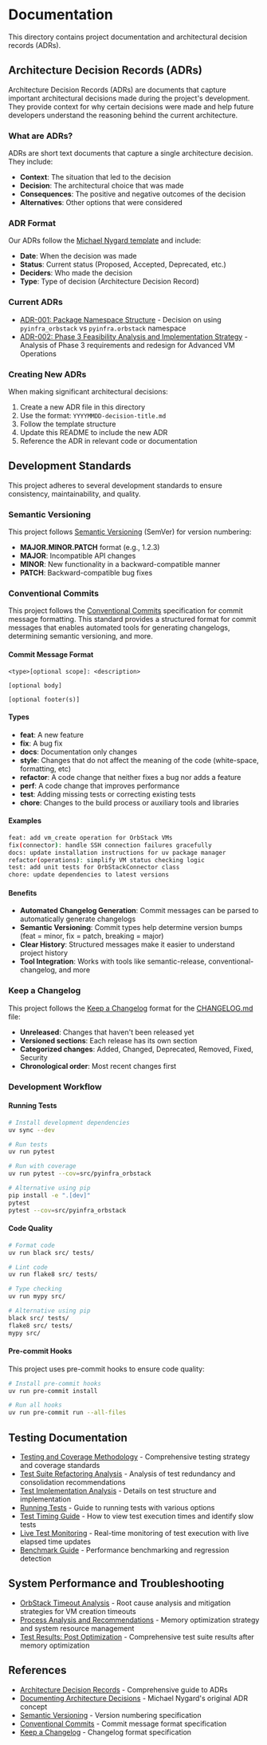 # Documentation

This directory contains project documentation and architectural decision records (ADRs).

## Architecture Decision Records (ADRs)

Architecture Decision Records (ADRs) are documents that capture important architectural decisions made during the project's development. They provide context for why certain decisions were made and help future developers understand the reasoning behind the current architecture.

### What are ADRs?

ADRs are short text documents that capture a single architecture decision. They include:

- **Context**: The situation that led to the decision
- **Decision**: The architectural choice that was made
- **Consequences**: The positive and negative outcomes of the decision
- **Alternatives**: Other options that were considered

### ADR Format

Our ADRs follow the [Michael Nygard template](https://github.com/joelparkerhenderson/architecture-decision-record#decision-record-template-by-michael-nygard) and include:

- **Date**: When the decision was made
- **Status**: Current status (Proposed, Accepted, Deprecated, etc.)
- **Deciders**: Who made the decision
- **Type**: Type of decision (Architecture Decision Record)

### Current ADRs

- [ADR-001: Package Namespace Structure](20250116-package-namespace-structure.md) - Decision on using `pyinfra_orbstack` vs `pyinfra.orbstack` namespace
- [ADR-002: Phase 3 Feasibility Analysis and Implementation Strategy](20251023-phase3-feasibility-analysis.md) - Analysis of Phase 3 requirements and redesign for Advanced VM Operations

### Creating New ADRs

When making significant architectural decisions:

1. Create a new ADR file in this directory
2. Use the format: `YYYYMMDD-decision-title.md`
3. Follow the template structure
4. Update this README to include the new ADR
5. Reference the ADR in relevant code or documentation

## Development Standards

This project adheres to several development standards to ensure consistency, maintainability, and quality.

### Semantic Versioning

This project follows [Semantic Versioning](https://semver.org/spec/v2.0.0.html) (SemVer) for version numbering:

- **MAJOR.MINOR.PATCH** format (e.g., 1.2.3)
- **MAJOR**: Incompatible API changes
- **MINOR**: New functionality in a backward-compatible manner
- **PATCH**: Backward-compatible bug fixes

### Conventional Commits

This project follows the [Conventional Commits](https://www.conventionalcommits.org/) specification for commit message formatting. This standard provides a structured format for commit messages that enables automated tools for generating changelogs, determining semantic versioning, and more.

#### Commit Message Format

```plain
<type>[optional scope]: <description>

[optional body]

[optional footer(s)]
```

#### Types

- **feat**: A new feature
- **fix**: A bug fix
- **docs**: Documentation only changes
- **style**: Changes that do not affect the meaning of the code (white-space, formatting, etc)
- **refactor**: A code change that neither fixes a bug nor adds a feature
- **perf**: A code change that improves performance
- **test**: Adding missing tests or correcting existing tests
- **chore**: Changes to the build process or auxiliary tools and libraries

#### Examples

```bash
feat: add vm_create operation for OrbStack VMs
fix(connector): handle SSH connection failures gracefully
docs: update installation instructions for uv package manager
refactor(operations): simplify VM status checking logic
test: add unit tests for OrbStackConnector class
chore: update dependencies to latest versions
```

#### Benefits

- **Automated Changelog Generation**: Commit messages can be parsed to automatically generate changelogs
- **Semantic Versioning**: Commit types help determine version bumps (feat = minor, fix = patch, breaking = major)
- **Clear History**: Structured messages make it easier to understand project history
- **Tool Integration**: Works with tools like semantic-release, conventional-changelog, and more

### Keep a Changelog

This project follows the [Keep a Changelog](https://keepachangelog.com/en/1.0.0/) format for the [CHANGELOG.md](../CHANGELOG.md) file:

- **Unreleased**: Changes that haven't been released yet
- **Versioned sections**: Each release has its own section
- **Categorized changes**: Added, Changed, Deprecated, Removed, Fixed, Security
- **Chronological order**: Most recent changes first

### Development Workflow

#### Running Tests

```bash
# Install development dependencies
uv sync --dev

# Run tests
uv run pytest

# Run with coverage
uv run pytest --cov=src/pyinfra_orbstack

# Alternative using pip
pip install -e ".[dev]"
pytest
pytest --cov=src/pyinfra_orbstack
```

#### Code Quality

```bash
# Format code
uv run black src/ tests/

# Lint code
uv run flake8 src/ tests/

# Type checking
uv run mypy src/

# Alternative using pip
black src/ tests/
flake8 src/ tests/
mypy src/
```

#### Pre-commit Hooks

This project uses pre-commit hooks to ensure code quality:

```bash
# Install pre-commit hooks
uv run pre-commit install

# Run all hooks
uv run pre-commit run --all-files
```

## Testing Documentation

- [Testing and Coverage Methodology](20251021-testing-and-coverage-methodology.md) - Comprehensive testing strategy and coverage standards
- [Test Suite Refactoring Analysis](20251021-test-suite-refactoring-analysis.md) - Analysis of test redundancy and consolidation recommendations
- [Test Implementation Analysis](20250817-test-implementation-analysis.md) - Details on test structure and implementation
- [Running Tests](20251021-running-tests.md) - Guide to running tests with various options
- [Test Timing Guide](20251025-test-timing-guide.md) - How to view test execution times and identify slow tests
- [Live Test Monitoring](20251025-live-test-monitoring.md) - Real-time monitoring of test execution with live elapsed time updates
- [Benchmark Guide](20251025-benchmark-guide.md) - Performance benchmarking and regression detection

## System Performance and Troubleshooting

- [OrbStack Timeout Analysis](20251025-orbstack-timeout-analysis.md) - Root cause analysis and
  mitigation strategies for VM creation timeouts
- [Process Analysis and Recommendations](20251025-process-analysis-recommendations.md) - Memory
  optimization strategy and system resource management
- [Test Results: Post Optimization](20251025-test-results-post-optimization.md) - Comprehensive
  test suite results after memory optimization

## References

- [Architecture Decision Records](https://github.com/joelparkerhenderson/architecture-decision-record) - Comprehensive guide to ADRs
- [Documenting Architecture Decisions](https://cognitect.com/blog/2011/11/15/documenting-architecture-decisions) - Michael Nygard's original ADR concept
- [Semantic Versioning](https://semver.org/spec/v2.0.0.html) - Version numbering specification
- [Conventional Commits](https://www.conventionalcommits.org/) - Commit message format specification
- [Keep a Changelog](https://keepachangelog.com/en/1.0.0/) - Changelog format specification

